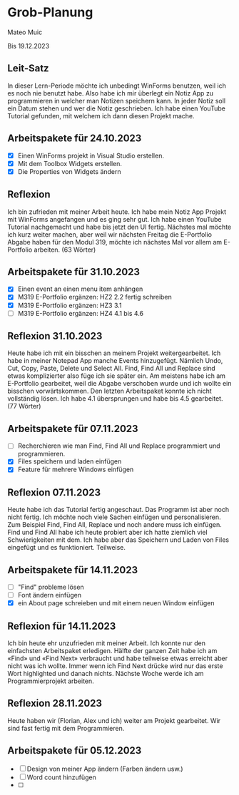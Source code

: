 # Grob-Planung

Mateo Muic

Bis 19.12.2023

## Leit-Satz

In dieser Lern-Periode möchte ich unbedingt WinForms benutzen, weil ich es noch nie benutzt habe. Also habe ich mir überlegt ein Notiz App zu programmieren in welcher man Notizen speichern kann. In jeder Notiz soll ein Datum stehen und wer die Notiz geschrieben. Ich habe einen YouTube Tutorial gefunden, mit welchem ich dann diesen Projekt mache.  

## Arbeitspakete für 24.10.2023
- [x]  Einen WinForms projekt in Visual Studio erstellen.
- [x]  Mit dem Toolbox Widgets erstellen.
- [x]  Die Properties von Widgets ändern

## Reflexion
Ich bin zufrieden mit meiner Arbeit heute. Ich habe mein Notiz App Projekt mit WinForms angefangen und es ging sehr gut. Ich habe einen YouTube Tutorial nachgemacht und habe bis jetzt den UI fertig. Nächstes mal möchte ich kurz weiter machen, aber weil wir nächsten Freitag die E-Portfolio Abgabe haben für den Modul 319, möchte ich nächstes Mal vor allem am E-Portfolio arbeiten. (63 Wörter)

## Arbeitspakete für 31.10.2023
- [x] Einen event an einen menu item anhängen
- [x] M319 E-Portfolio ergänzen: HZ2 2.2 fertig schreiben
- [x] M319 E-Portfolio ergänzen: HZ3 3.1
- [ ] M319 E-Portfolio ergänzen: HZ4 4.1 bis 4.6
      
## Reflexion 31.10.2023
Heute habe ich mit ein bisschen an meinem Projekt weitergearbeitet. Ich habe in meiner Notepad App manche Events hinzugefügt. Nämlich Undo, Cut, Copy, Paste, Delete und Select All. Find, Find All und Replace sind etwas komplizierter also füge ich sie später ein. Am meistens habe ich am E-Portfolio gearbeitet, weil die Abgabe verschoben wurde und ich wollte ein bisschen vorwärtskommen. Den letzten Arbeitspaket konnte ich nicht vollständig lösen. Ich habe 4.1 übersprungen und habe bis 4.5 gearbeitet. (77 Wörter)

## Arbeitspakete für 07.11.2023 
- [ ] Recherchieren wie man Find, Find All und Replace programmiert und programmieren.
- [x] Files speichern und laden einfügen
- [x] Feature für mehrere Windows einfügen 

## Reflexion 07.11.2023
Heute habe ich das Tutorial fertig angeschaut. Das Programm ist aber noch nicht fertig. Ich möchte noch viele Sachen einfügen und personalisieren. Zum Beispiel Find, Find All, Replace und noch andere muss ich einfügen. Find und Find All habe ich heute probiert aber ich hatte ziemlich viel Schwierigkeiten mit dem. Ich habe aber das Speichern und Laden von Files eingefügt und es funktioniert. Teilweise. 

## Arbeitspakete für 14.11.2023
- [ ] "Find" probleme lösen
- [ ] Font ändern einfügen
- [x] ein About page schreieben und mit einem neuen Window einfügen

## Reflexion für 14.11.2023
Ich bin heute ehr unzufrieden mit meiner Arbeit. Ich konnte nur den einfachsten Arbeitspaket erledigen. Hälfte der ganzen Zeit habe ich am «Find» und «Find Next» verbraucht und habe teilweise etwas erreicht aber nicht was ich wollte. Immer wenn ich Find Next drücke wird nur das erste Wort highlighted und danach nichts. Nächste Woche werde ich am Programmierprojekt arbeiten. 

## Reflexion 28.11.2023
Heute haben wir (Florian, Alex und ich) weiter am Projekt gearbeitet. Wir sind fast fertig mit dem Programmieren. 


## Arbeitspakete für 05.12.2023
- [ ] Design von meiner App ändern (Farben ändern usw.)
- [ ] Word count hinzufügen
- [ ] 
